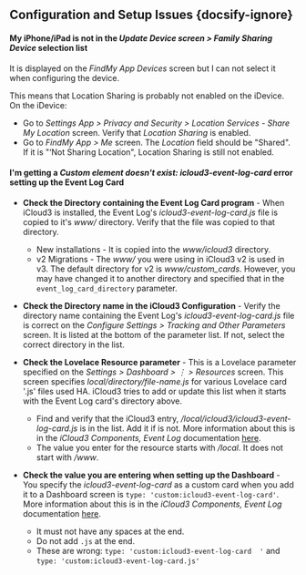 ## Configuration and Setup Issues  {docsify-ignore}



#### My iPhone/iPad is not in the *Update Device screen > Family Sharing Device* selection list

It is displayed on the *FindMy App Devices* screen but I can not select it when configuring the device.

This means that Location Sharing is probably not enabled on the iDevice. On the iDevice:
- Go to *Settings App > Privacy and Security > Location Services - Share My Location* screen. Verify that *Location Sharing* is enabled.
- Go to *FindMy App > Me* screen.  The *Location* field should be "Shared". If it is "‘Not Sharing Location", Location Sharing is still not enabled.

#### I'm getting a <i>Custom element doesn't exist: icloud3-event-log-card</i> error setting up the Event Log Card

- **Check the Directory containing the Event Log Card program** - When iCloud3 is installed, the Event Log's *icloud3-event-log-card.js* file is copied to it's *www/* directory. Verify that the file was copied to that directory.
  - New installations - It is copied into the *www/icloud3* directory.
  - v2 Migrations - The *www/* you were using in iCloud3 v2 is used in v3. The default directory for v2 is *www/custom_cards*. However, you may have changed it to another directory and specified that in the `event_log_card_directory` parameter. 
  
- **Check the Directory name in the iCloud3 Configuration** - Verify the directory name containing the Event Log's  *icloud3-event-log-card.js* file is correct on the *Configure Settings > Tracking and Other Parameters* screen. It is listed at the bottom of the parameter list. If not, select the correct directory in the list.

- **Check the Lovelace Resource parameter** - This is a Lovelace parameter specified on the *Settings > Dashboard > ⋮  > Resources* screen. This screen specifies *local/directory/file-name.js* for various Lovelace card '.js' files used HA. iCloud3 tries to add or update this list when it starts with the Event Log card's directory above.
  - Find and verify that the iCloud3 entry, */local/icloud3/icloud3-event-log-card.js* is in the list. Add it if is not. More information about this is in the *iCloud3 Components, Event Log* documentation [here](#/chapters/1.2-event-log?id=lovelace-resource-for-the-event-log). 
  - The value you enter for the resource starts with */local*. It does not start with */www*.
  
- **Check the value you are entering when setting up the Dashboard** - You specify the *icloud3-event-log-card* as a custom card when you add it to a Dashboard screen is `type: 'custom:icloud3-event-log-card'`.  More information about this is in the *iCloud3 Components, Event Log* documentation [here](#/chapters/1.2-event-log?id=create-a-new-dashboard-card-for-the-event-log). 
  - It must not have any spaces at the end. 
  - Do not add `.js` at the end. 
  - These are wrong:  `type: 'custom:icloud3-event-log-card  '` and `type: 'custom:icloud3-event-log-card.js'`

